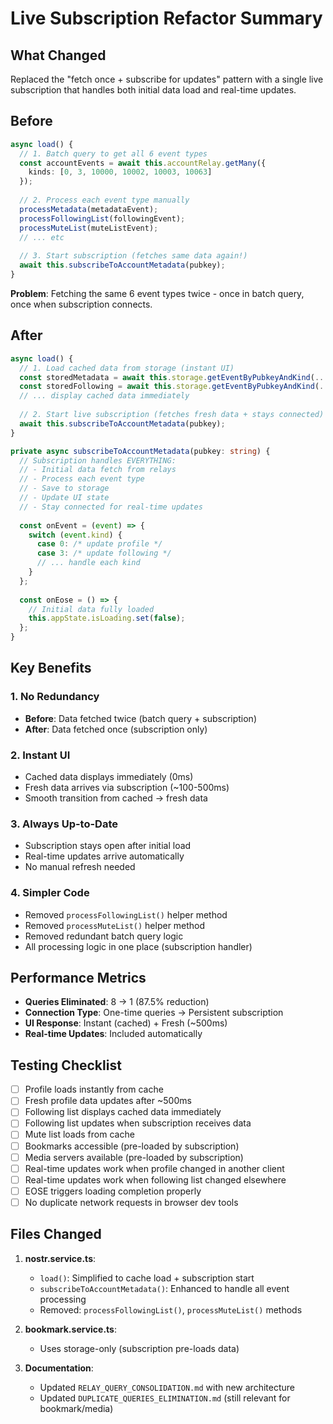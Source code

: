 # Live Subscription Refactor Summary

## What Changed

Replaced the "fetch once + subscribe for updates" pattern with a single live subscription that handles both initial data load and real-time updates.

## Before
```typescript
async load() {
  // 1. Batch query to get all 6 event types
  const accountEvents = await this.accountRelay.getMany({
    kinds: [0, 3, 10000, 10002, 10003, 10063]
  });
  
  // 2. Process each event type manually
  processMetadata(metadataEvent);
  processFollowingList(followingEvent);
  processMuteList(muteListEvent);
  // ... etc
  
  // 3. Start subscription (fetches same data again!)
  await this.subscribeToAccountMetadata(pubkey);
}
```

**Problem**: Fetching the same 6 event types twice - once in batch query, once when subscription connects.

## After
```typescript
async load() {
  // 1. Load cached data from storage (instant UI)
  const storedMetadata = await this.storage.getEventByPubkeyAndKind(...);
  const storedFollowing = await this.storage.getEventByPubkeyAndKind(...);
  // ... display cached data immediately
  
  // 2. Start live subscription (fetches fresh data + stays connected)
  await this.subscribeToAccountMetadata(pubkey);
}

private async subscribeToAccountMetadata(pubkey: string) {
  // Subscription handles EVERYTHING:
  // - Initial data fetch from relays
  // - Process each event type
  // - Save to storage
  // - Update UI state
  // - Stay connected for real-time updates
  
  const onEvent = (event) => {
    switch (event.kind) {
      case 0: /* update profile */
      case 3: /* update following */
      // ... handle each kind
    }
  };
  
  const onEose = () => {
    // Initial data fully loaded
    this.appState.isLoading.set(false);
  };
}
```

## Key Benefits

### 1. No Redundancy
- **Before**: Data fetched twice (batch query + subscription)
- **After**: Data fetched once (subscription only)

### 2. Instant UI
- Cached data displays immediately (0ms)
- Fresh data arrives via subscription (~100-500ms)
- Smooth transition from cached → fresh data

### 3. Always Up-to-Date
- Subscription stays open after initial load
- Real-time updates arrive automatically
- No manual refresh needed

### 4. Simpler Code
- Removed `processFollowingList()` helper method
- Removed `processMuteList()` helper method
- Removed redundant batch query logic
- All processing logic in one place (subscription handler)

## Performance Metrics

- **Queries Eliminated**: 8 → 1 (87.5% reduction)
- **Connection Type**: One-time queries → Persistent subscription
- **UI Response**: Instant (cached) + Fresh (~500ms)
- **Real-time Updates**: Included automatically

## Testing Checklist

- [ ] Profile loads instantly from cache
- [ ] Fresh profile data updates after ~500ms
- [ ] Following list displays cached data immediately
- [ ] Following list updates when subscription receives data
- [ ] Mute list loads from cache
- [ ] Bookmarks accessible (pre-loaded by subscription)
- [ ] Media servers available (pre-loaded by subscription)
- [ ] Real-time updates work when profile changed in another client
- [ ] Real-time updates work when following list changed elsewhere
- [ ] EOSE triggers loading completion properly
- [ ] No duplicate network requests in browser dev tools

## Files Changed

1. **nostr.service.ts**:
   - `load()`: Simplified to cache load + subscription start
   - `subscribeToAccountMetadata()`: Enhanced to handle all event processing
   - Removed: `processFollowingList()`, `processMuteList()` methods

2. **bookmark.service.ts**:
   - Uses storage-only (subscription pre-loads data)

3. **Documentation**:
   - Updated `RELAY_QUERY_CONSOLIDATION.md` with new architecture
   - Updated `DUPLICATE_QUERIES_ELIMINATION.md` (still relevant for bookmark/media)
